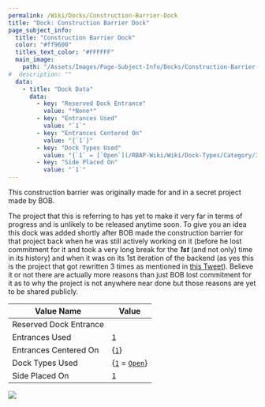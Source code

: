 ```yaml
---
permalink: /Wiki/Docks/Construction-Barrier-Dock
title: "Dock: Construction Barrier Dock"
page_subject_info:
  title: "Construction Barrier Dock"
  color: "#ff9600"
  titles_text_color: "#FFFFFF"
  main_image:
    path: "/Assets/Images/Page-Subject-Info/Docks/Construction-Barrier-Dock.png"
#  description: ""
  data:
    - title: "Dock Data"
      data:
        - key: "Reserved Dock Entrance"
          value: "*None*"
        - key: "Entrances Used"
          value: "`1`"
        - key: "Entrances Centered On"
          value: "{`1`}"
        - key: "Dock Types Used"
          value: "{`1` = [`Open`](/RBAP-Wiki/Wiki/Dock-Types/Category/In-Game#open)}"
        - key: "Side Placed On"
          value: "`1`"
---
```


This construction barrier was originally made for and in a secret project made by BOB.

The project that this is referring to has yet to make it very far in terms of progress and is unlikely to be released anytime soon. To give you an idea this dock was added shortly after BOB made the construction barrier for that project back when he was still actively working on it (before he lost commitment for it and took a very long break for the ***1st*** (and not only) time in its history) and when it was on its 1st iteration of the backend (as yes this is the project that got rewritten 3 times as mentioned in [this Tweet](https://twitter.com/ThisBeBOB_/status/1369425968931176448)). Believe it or not there are actually more reasons than just BOB lost commitment for it as to why the project is not anywhere near done but those reasons are yet to be shared publicly.

| Value Name             | Value |
|-|-|
| Reserved Dock Entrance |  |
| Entrances Used         | [`1`](/RBAP-Wiki/Wiki/Value-Types#number) |
| Entrances Centered On  | {[`1`](/RBAP-Wiki/Wiki/Value-Types#number)} |
| Dock Types Used        | {[`1`](/RBAP-Wiki/Wiki/Value-Types#number) = [`Open`](/RBAP-Wiki/Wiki/Dock-Types/Category/In-Game#open)} |
| Side Placed On         | [`1`](/RBAP-Wiki/Wiki/Value-Types#number) |

![](/RBAP-Wiki/Assets/Images/Docks/Construction%20Barrier%20Dock.png)